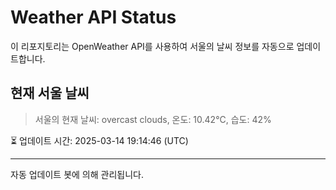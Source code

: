 
# Weather API Status

이 리포지토리는 OpenWeather API를 사용하여 서울의 날씨 정보를 자동으로 업데이트합니다.

## 현재 서울 날씨
> 서울의 현재 날씨: overcast clouds, 온도: 10.42°C, 습도: 42%

⏳ 업데이트 시간: 2025-03-14 19:14:46 (UTC)

---
자동 업데이트 봇에 의해 관리됩니다.
